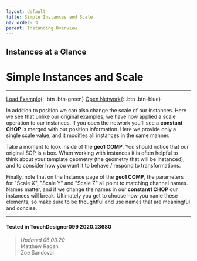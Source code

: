 ```yaml
---
layout: default
title: Simple Instances and Scale
nav_order: 3
parent: Instancing Overview
---
```


## Instances at a Glance
# Simple Instances and Scale

*****

[Load Example](?remoteTox=https://github.com/mir-lab/touchdesigner-instancing-examples-code/raw/main/tox/001-overview/container_simple_scale.tox){: .btn .btn-green} [Open Network](?openNetwork=True){: .btn .btn-blue}

In addition to position we can also change the scale of our instances. Here we see that unlike our original examples, we have now applied a scale operation to our instances. If you open the network you'll see a **constant CHOP** is merged with our position information. Here we provide only a single scale value, and it modifies all instances in the same manner. 

Take a moment to look inside of the **geo1 COMP**. You should notice that our original SOP is a box. When working with instances it is often helpful to think about your template geometry (the geometry that will be instanced), and to consider how you want it to behave / respond to transformations. 

Finally, note that on the Instance page of the **geo1 COMP**, the parameters for "Scale X", "Scale Y" and "Scale Z" all point to matching channel names. Names matter, and if we change the names in our **constant1 CHOP** our instances will break. Ultimately you get to choose how you name these elements, so make sure to be thoughtful and use names that are meaningful and concise. 

---

#### Tested in TouchDesigner099 2020.23680 
>*Updated 06.03.20*  
Matthew Ragan  
Zoe Sandoval  